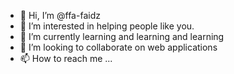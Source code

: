 - 👋 Hi, I’m @ffa-faidz
- 👀 I’m interested in helping people like you.
- 🌱 I’m currently learning and learning and learning
- 💞️ I’m looking to collaborate on web applications
- 📫 How to reach me ...

<!---
ffa-faidz/ffa-faidz is a ✨ special ✨ repository because its `README.md` (this file) appears on your GitHub profile.
You can click the Preview link to take a look at your changes.
--->
